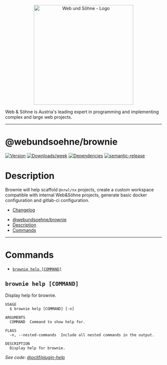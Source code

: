 <p align="center">
  <a href="https://webundsoehne.com" target="blank">
    <img src="https://webundsoehne.com/wp-content/uploads/webundsoehne-logo.png" width="320" alt="Web und Söhne - Logo" />
  </a>
</p>
Web & Söhne is Austria's leading expert in programming and implementing complex and large web projects.

---

# @webundsoehne/brownie

[![Version](https://img.shields.io/npm/v/@webundsoehne/brownie.svg)](https://npmjs.org/package/@webundsoehne/brownie) [![Downloads/week](https://img.shields.io/npm/dw/@webundsoehne/brownie.svg)](https://npmjs.org/package/@webundsoehne/brownie) [![Dependencies](https://img.shields.io/librariesio/release/npm/@webundsoehne/brownie)](https://npmjs.org/package/@webundsoehne/brownie) [![semantic-release](https://img.shields.io/badge/%20%20%F0%9F%93%A6%F0%9F%9A%80-semantic--release-e10079.svg)](https://github.com/semantic-release/semantic-release)

# Description

Brownie will help scaffold `@nrwl/nx` projects, create a custom workspace compatible with internal Web&Söhne projects, generate basic docker configuration and gitlab-ci configuration.

- [Changelog](./CHANGELOG.md)

<!-- toc -->

- [@webundsoehne/brownie](#webundsoehnebrownie)
- [Description](#description)
- [Commands](#commands)
<!-- tocstop -->

---

# Commands

<!-- commands -->

- [`brownie help [COMMAND]`](#brownie-help-command)

## `brownie help [COMMAND]`

Display help for brownie.

```
USAGE
  $ brownie help [COMMAND] [-n]

ARGUMENTS
  COMMAND  Command to show help for.

FLAGS
  -n, --nested-commands  Include all nested commands in the output.

DESCRIPTION
  Display help for brownie.
```

_See code: [@oclif/plugin-help](https://github.com/oclif/plugin-help/blob/v5.1.19/src/commands/help.ts)_

<!-- commandsstop -->
